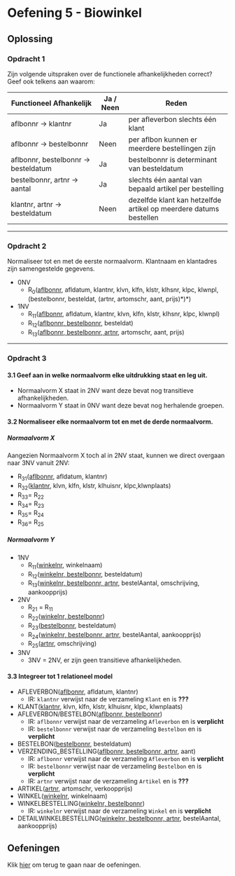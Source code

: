 # Oefening 5 - Biowinkel

## Oplossing
### Opdracht 1
Zijn volgende uitspraken over de functionele afhankelijkheden correct? Geef ook telkens aan waarom:
<table width="100%">
    <thead>
        <th>Functioneel Afhankelijk</th>
        <th>Ja / Neen</th>
        <th>Reden</th>
    </thead>
    <tbody>
        <tr>
            <td width="40%">aflbonnr → klantnr</td>
            <td>Ja</td>
            <td>per afleverbon slechts één klant</td>
        </tr>
        <tr>
            <td>aflbonnr → bestelbonnr</td>
            <td>Neen</td>
            <td>per aflbon kunnen er meerdere bestellingen zijn</td>
        </tr>
        <tr>
            <td>aflbonnr, bestelbonnr → besteldatum</td>
            <td>Ja</td>
            <td>bestelbonnr is determinant van besteldatum</td>
        </tr>
        <tr>
            <td>bestelbonnr, artnr → aantal</td>
            <td>Ja</td>
            <td>slechts één aantal van bepaald artikel per bestelling</td>
        </tr>
        <tr>
            <td>klantnr, artnr → besteldatum</td>
            <td>Neen</td>
            <td>dezelfde klant kan hetzelfde artikel op meerdere datums bestellen</td>
        </tr>
    </tbody>
</table>

--- 

### Opdracht 2
Normaliseer tot en met de eerste normaalvorm. Klantnaam en klantadres zijn samengestelde gegevens.
- 0NV
    - R<sub>0</sub>(<ins>aflbonnr</ins>, afldatum, klantnr, klvn, klfn, klstr, klhsnr, klpc, klwnpl, (bestelbonnr, besteldat, (artnr, artomschr, aant, prijs)\*\)\*)
- 1NV
    - R<sub>11</sub>(<ins>aflbonnr</ins>, afldatum, klantnr, klvn, klfn, klstr, klhsnr, klpc, klwnpl)
    - R<sub>12</sub>(<ins>aflbonnr, bestelbonnr</ins>, besteldat)
    - R<sub>13</sub>(<ins>aflbonnr, bestelbonnr, artnr</ins>, artomschr, aant, prijs) 

--- 

### Opdracht 3
#### 3.1 Geef aan in welke normaalvorm elke uitdrukking staat en leg uit.
- Normaalvorm X staat in 2NV want deze bevat nog transitieve afhankelijkheden.
- Normaalvorm Y staat in 0NV want deze bevat nog herhalende groepen.

#### 3.2 Normaliseer elke normaalvorm tot en met de derde normaalvorm. 
##### Normaalvorm X
Aangezien Normaalvorm X toch al in 2NV staat, kunnen we direct overgaan naar 3NV vanuit 2NV:
- R<sub>31</sub>(<ins>aflbonnr</ins>, afldatum, klantnr)
- R<sub>32</sub>(<ins>klantnr</ins>, klvn, klfn, klstr, klhuisnr, klpc,klwnplaats)
- R<sub>33</sub>= R<sub>22</sub>
- R<sub>34</sub>= R<sub>23</sub>
- R<sub>35</sub>= R<sub>24</sub>
- R<sub>36</sub>= R<sub>25</sub>

##### Normaalvorm Y
- 1NV
    - R<sub>11</sub>(<ins>winkelnr</ins>, winkelnaam)
    - R<sub>12</sub>(<ins>winkelnr, bestelbonnr</ins>, besteldatum) 
    - R<sub>13</sub>(<ins>winkelnr, bestelbonnr, artnr</ins>, bestelAantal, omschrijving, aankoopprijs)
- 2NV
    - R<sub>21</sub> = R<sub>11</sub>
    - R<sub>22</sub>(<ins>winkelnr, bestelbonnr</ins>)
    - R<sub>23</sub>(<ins>bestelbonnr</ins>, besteldatum)  
    - R<sub>24</sub>(<ins>winkelnr, bestelbonnr, artnr</ins>, bestelAantal, aankoopprijs)
    - R<sub>25</sub>(<ins>artnr</ins>, omschrijving)
- 3NV
    - 3NV = 2NV, er zijn geen transitieve afhankelijkheden.

#### 3.3 Integreer tot 1 relationeel model
- AFLEVERBON(<ins>aflbonnr</ins>, afldatum, klantnr)
    - IR: `klantnr` verwijst naar de verzameling `Klant` en is **???**
- KLANT(<ins>klantnr</ins>, klvn, klfn, klstr, klhuisnr, klpc, klwnplaats)
- AFLEVERBON/BESTELBON(<ins>aflbonnr, bestelbonnr</ins>)
    - IR: `aflbonnr` verwijst naar de verzameling `Afleverbon` en is **verplicht**
    - IR: `bestelbonnr` verwijst naar de verzameling `Bestelbon` en is **verplicht**
- BESTELBON(<ins>bestelbonnr</ins>, besteldatum)
- VERZENDING_BESTELLING(<ins>aflbonnr, bestelbonnr, artnr</ins>, aant)
    - IR: `aflbonnr` verwijst naar de verzameling `Afleverbon` en is **verplicht**
    - IR: `bestelbonnr` verwijst naar de verzameling `Bestelbon` en is **verplicht**
    - IR: `artnr` verwijst naar de verzameling `Artikel` en is **???**
- ARTIKEL(<ins>artnr</ins>, artomschr, verkoopprijs)    
- WINKEL(<ins>winkelnr</ins>, winkelnaam)
- WINKELBESTELLING(<ins>winkelnr, bestelbonnr</ins>)
    - IR: `winkelnr` verwijst naar de verzameling `Winkel` en is **verplicht**
- DETAILWINKELBESTELLING(<ins>winkelnr, bestelbonnr, artnr</ins>, bestelAantal, aankoopprijs)

## Oefeningen
Klik [hier](../exercises.md) om terug te gaan naar de oefeningen.